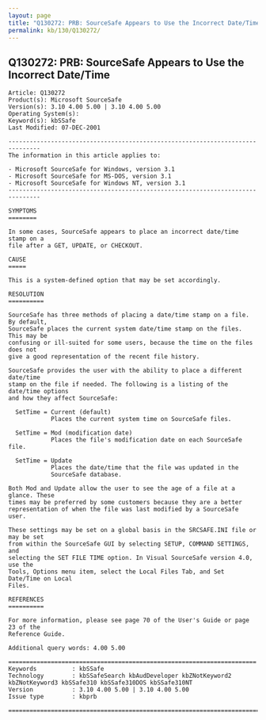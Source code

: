 ```yaml
---
layout: page
title: "Q130272: PRB: SourceSafe Appears to Use the Incorrect Date/Time"
permalink: kb/130/Q130272/
---
```


## Q130272: PRB: SourceSafe Appears to Use the Incorrect Date/Time

	Article: Q130272
	Product(s): Microsoft SourceSafe
	Version(s): 3.10 4.00 5.00 | 3.10 4.00 5.00
	Operating System(s): 
	Keyword(s): kbSSafe
	Last Modified: 07-DEC-2001
	
	-------------------------------------------------------------------------------
	The information in this article applies to:
	
	- Microsoft SourceSafe for Windows, version 3.1 
	- Microsoft SourceSafe for MS-DOS, version 3.1 
	- Microsoft SourceSafe for Windows NT, version 3.1 
	-------------------------------------------------------------------------------
	
	SYMPTOMS
	========
	
	In some cases, SourceSafe appears to place an incorrect date/time stamp on a
	file after a GET, UPDATE, or CHECKOUT.
	
	CAUSE
	=====
	
	This is a system-defined option that may be set accordingly.
	
	RESOLUTION
	==========
	
	SourceSafe has three methods of placing a date/time stamp on a file. By default,
	SourceSafe places the current system date/time stamp on the files. This may be
	confusing or ill-suited for some users, because the time on the files does not
	give a good representation of the recent file history.
	
	SourceSafe provides the user with the ability to place a different date/time
	stamp on the file if needed. The following is a listing of the date/time options
	and how they affect SourceSafe:
	
	  SetTime = Current (default)
	            Places the current system time on SourceSafe files.
	
	  SetTime = Mod (modification date)
	            Places the file's modification date on each SourceSafe file.
	
	  SetTime = Update
	            Places the date/time that the file was updated in the
	            SourceSafe database.
	
	Both Mod and Update allow the user to see the age of a file at a glance. These
	times may be preferred by some customers because they are a better
	representation of when the file was last modified by a SourceSafe user.
	
	These settings may be set on a global basis in the SRCSAFE.INI file or may be set
	from within the SourceSafe GUI by selecting SETUP, COMMAND SETTINGS, and
	selecting the SET FILE TIME option. In Visual SourceSafe version 4.0, use the
	Tools, Options menu item, select the Local Files Tab, and Set Date/Time on Local
	Files.
	
	REFERENCES
	==========
	
	For more information, please see page 70 of the User's Guide or page 23 of the
	Reference Guide.
	
	Additional query words: 4.00 5.00
	
	======================================================================
	Keywords          : kbSSafe 
	Technology        : kbSSafeSearch kbAudDeveloper kbZNotKeyword2 kbZNotKeyword3 kbSSafe310 kbSSafe310DOS kbSSafe310NT
	Version           : 3.10 4.00 5.00 | 3.10 4.00 5.00
	Issue type        : kbprb
	
	=============================================================================
	
